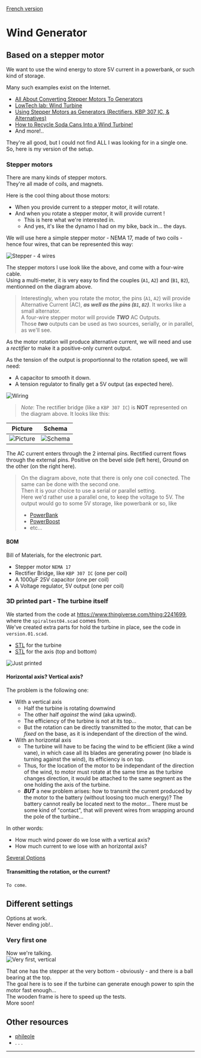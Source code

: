 [French version](./README_fr.md)

# Wind Generator
## Based on a stepper motor

We want to use the wind energy to store 5V current in a powerbank, or such kind of storage.

Many such examples exist on the Internet.
- [All About Converting Stepper Motors To Generators](https://www.youtube.com/watch?v=-zCTggoh994&t=102s)
- [LowTech lab: Wind Turbine](https://wiki.lowtechlab.org/wiki/L%27%C3%A9olienne/en-gb)
- [Using Stepper Motors as Generators (Rectifiers, KBP 307 IC, & Alternatives)](https://www.youtube.com/watch?v=58XnKt1BxV0) 
- [How to Recycle Soda Cans Into a Wind Turbine!](https://www.instructables.com/How-to-Recycle-Soda-Cans-Into-a-Wind-Turbine-Gener/)
- And more!..

They're all good, but I could not find ALL I was looking for in a single one.  
So, here is my version of the setup.

### Stepper motors
There are many kinds of stepper motors.  
They're all made of coils, and magnets.  

Here is the cool thing about those motors:  
- When you provide current to a stepper motor, it will rotate.  
- And when you rotate a stepper motor, it will provide current !  
    - This is here what we're interested in.
    - And yes, it's like the dynamo I had on my bike, back in... the days.

We will use here a simple stepper motor - NEMA 17, made of two coils - hence four wires, that can be represented this way:

![Stepper - 4 wires](./images/stepper.schema.png)

The stepper motors I use look like the above, and come with a four-wire cable.  
Using a multi-meter, it is very easy to find the couples (`A1`, `A2`) and (`B1`, `B2`), mentionned on the diagram above. 

> Interestingly, when you rotate the motor, the pins (`A1`, `A2`) will provide Alternative Current (AC), **_as well as the pins (`B1`, `B2`)_**. It works like a small alternator.   
A four-wire stepper motor will provide **_TWO_** AC Outputs.  
> Those _**two**_ outputs can be used as two sources, serially, or in parallel, as we'll see.

As the motor rotation will produce alternative current, we will need and use a _rectifier_ to make it a positive-only current output.

As the tension of the output is proportionnal to the rotation speed, we will need:
- A capacitor to smooth it down.
- A tension regulator to finally get a 5V output (as expected here).

![Wiring](./images/01_bb.png)

> _Note_: The rectifier bridge (like a `KBP 307 IC`) is **NOT** represented on the diagram above. It looks like this:  

| Picture | Schema |
|:-------:|:------:|
| ![Picture](./images/bridge.01.jpg) | ![Schema](./images/bridge.02.jpg) |

The AC current enters through the 2 internal pins. Rectified current flows
through the external pins. Positive on the bevel side (left here), Ground on the other (on the right here).

> On the diagram above, note that there is only one coil conected. The same can be done with the second one.  
> Then it is your choice to use a serial or parallel setting.  
> Here we'd rather use a parallel one, to keep the voltage to 5V.
> The output would go to some 5V storage, like powerbank or so, like
> - [PowerBank](https://www.arrow.com/en/products/1565/adafruit-industries)
> - [PowerBoost](https://www.adafruit.com/product/1944)
> - etc...

#### BOM
Bill of Materials, for the electronic part.
- Stepper motor `NEMA 17`
- Rectifier Bridge, like `KBP 307 IC` (one per coil)
- A 1000&micro;F 25V capacitor (one per coil)
- A Voltage regulator, 5V output (one per coil)

### 3D printed part - The turbine itself
We started from the code at <https://www.thingiverse.com/thing:2241699>, where the `spiraltest04.scad` comes from.  
We've created extra parts for hold the turbine in place, see the code in `version.01.scad`.

- [STL](./3D/spiraltest04.stl) for the turbine
- [STL](./3D/version.01.bottom.stl) for the axis (top and bottom)

![Just printed](./images/spiral.01.jpeg)

#### Horizontal axis? Vertical axis?
The problem is the following one:  
- With a vertical axis 
    - Half the turbine is rotating downwind
    - The other half _against_ the wind (aka upwind).
    - The efficiency of the turbine is not at its top...
    - But the rotation can be directly transmitted to the motor, that can be _fixed_ on the base, as it is independant of the direction of the wind.
- With an horizontal axis
    - The turbine will have to be facing the wind to be efficient (like a wind vane), in which case all its blades are generating power (no blade is turning against the wind), its efficiency is on top.
    - Thus, for the location of the motor to be independant of the direction of the wind, to motor must rotate at the same time as the turbine changes direction, it would be attached to the same segment as the one holding the axis of the turbine.
    - **_BUT_** a new problem arises: how to transmit the current produced by the motor to the battery (without loosing too much energy)? The battery cannot really be located next to the motor... There must be some kind of "contact", that will prevent wires from wrapping around the pole of the turbine...

In other words:
- How much wind power do we lose with a vertical axis?
- How much current to we lose with an horizontal axis?

[Several Options](https://all3dp.com/2/3d-printed-wind-turbines-wind-powered-gadgets/)

#### Transmitting the rotation, or the current?
`To come`.

## Different settings
Options at work.  
Never ending job!..

### Very first one
Now we're talking.  
![Very first, vertical](./images/first.setting.jpeg)

That one has the stepper at the very bottom - obviously - and there is a ball bearing at the top.  
The goal here is to see if the turbine can generate enough power to spin the motor fast enough...  
The wooden frame is here to speed up the tests.  
More soon!

## Other resources
- [phileole](https://phileole.com/en/homepage/)
- . . .

---

